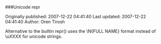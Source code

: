 ###Unicode repr

Originally published: 2007-12-22 04:41:40
Last updated: 2007-12-22 04:41:40
Author: Oren Tirosh

Alternative to the builtin repr() uses the \\N{FULL NAME} format instead of \\uXXXX for unicode strings.